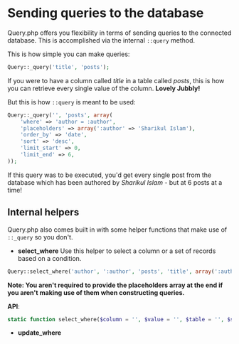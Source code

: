 # Sending queries to the database
Query.php offers you flexibility in terms of sending queries to the connected database. This is accomplished via the internal `::query` method.

This is how simple you can make queries: 
```php
Query::_query('title', 'posts');
```

If you were to have a column called _title_ in a table called _posts_, this is how you can retrieve every single value of the column. **Lovely Jubbly!**

But this is how `::query` is meant to be used:

```php
Query::_query('', 'posts', array(
	'where' => 'author = :author',
	'placeholders' => array(':author' => 'Sharikul Islam'),
	'order_by' => 'date',
	'sort' => 'desc',
	'limit_start' => 0,
	'limit_end' => 6,
));
```

If this query was to be executed, you'd get every single post from the database which has been authored by _Sharikul Islam_ - but at 6 posts at a time!

## Internal helpers
Query.php also comes built in with some helper functions that make use of `::_query` so you don't.

* **select_where**
Use this helper to select a column or a set of records based on a condition. 

```php
Query::select_where('author', ':author', 'posts', 'title', array(':author' => 'Sharikul Islam');
```

**Note: You aren't required to provide the placeholders array at the end if you aren't making use of them when constructing queries.**

**API**:
```php
static function select_where($column = '', $value = '', $table = '', $specific_column = '', array $placeholders = null);
```

* **update_where**

